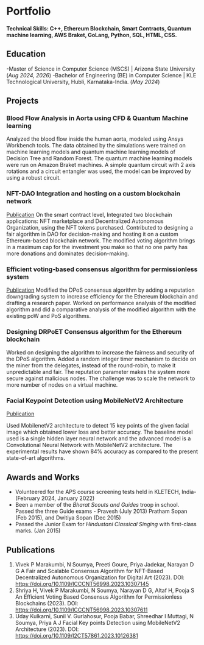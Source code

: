# Portfolio

#### Technical Skills: C++, Ethereum Blockchain, Smart Contracts, Quantum machine learning, AWS Braket, GoLang, Python, SQL, HTML, CSS. 

## Education
-Master of Science in Computer Science (MSCS) | Arizona State University (_Aug 2024, 2026_)
-Bachelor of Engineering (BE) in Computer Science | KLE Technological University, Hubli, Karnataka-India. (_May 2024_)								       		

## Projects
### Blood Flow Analysis in Aorta using CFD & Quantum Machine learning
Analyzed the blood flow inside the human aorta, modeled using Ansys Workbench tools. The data obtained by the simulations were trained on machine learning models and quantum machine learning models of Decision Tree and Random Forest. The quantum machine learning models were run on Amazon Braket machines. A simple quantum circuit with 2 axis rotations and a circuit entangler was used, the model can be improved by using a robust circuit.

### NFT-DAO Integration and hosting on a custom blockchain network
[Publication]([https://doi.org/10.1109/ICCCNT56998.2023.10307145])
On the smart contract level, Integrated two blockchain applications: NFT marketplace and Decentralized Autonomous Organization, using the NFT tokens purchased. Contributed to designing a fair algorithm in DAO for decision-making and hosting it on a custom Ethereum-based blockchain network. The modified voting algorithm brings in a maximum cap for the investment you make so that no one party has more donations and dominates decision-making.

### Efficient voting-based consensus algorithm for permissionless system
[Publication]([https://doi.org/10.1109/ICCCNT56998.2023.10307611])
Modified the DPoS consensus algorithm by adding a reputation downgrading system to increase efficiency for the Ethereum blockchain and drafting a research paper. Worked on performance analysis of the modified algorithm and did a comparative analysis of the modified algorithm with the existing poW and PoS algorithms.

### Designing DRPoET Consensus algorithm for the Ethereum blockchain
Worked on designing the algorithm to increase the fairness and security of the DPoS algorithm. Added a random integer timer mechanism to decide on the miner from the delegates, instead of the round-robin, to make it unpredictable and fair. The reputation parameter makes the system more secure against malicious nodes. The challenge was to scale the network to more number of nodes on a virtual machine.
      
### Facial Keypoint Detection using MobileNetV2 Architecture
[Publication]([https://doi.org/10.1109/I2CT57861.2023.10126381])

Used MobilenetV2 architecture to detect 15 key points of the given facial image which obtained lower loss and better accuracy. The baseline model used is a single hidden layer neural network and the advanced model is a Convolutional Neural Network with MobileNetV2 architecture. The experimental results have shown 84% accuracy as compared to the present state-of-art algorithms.


## Awards and Works
- Volunteered for the APS course screening tests held in KLETECH, India- (February 2024, January 2022)
- Been a member of the *Bharat Scouts and Guides* troop in school. Passed the three Guide exams - Pravesh (July 2013) Pratham Sopan (Feb 2015), and Dwitiya Sopan (Dec 2015)
- Passed the Junior Exam for *Hindustani Classical Singing* with first-class marks. (Jan 2015)
  

## Publications
1. Vivek P Marakumbi, N Soumya, Preeti Goure, Priya Jadekar, Narayan D G A Fair and Scalable Consensus Algorithm for NFT-Based Decentralized Autonomous Organization for Digital Art (2023). DOI: https://doi.org/10.1109/ICCCNT56998.2023.10307145
2. Shriya H, Vivek P Marakumbi, N Soumya, Narayan D G, Altaf H, Pooja S An Efficient Voting Based Consensus Algorithm for Permissionless Blockchains (2023). DOI: https://doi.org/10.1109/ICCCNT56998.2023.10307611
3. Uday Kulkarni, Sunil V. Gurlahosur, Pooja Babar, Shreedhar I Muttagi, N Soumya, Priya A J Facial Key points Detection using MobileNetV2 Architecture (2023). DOI: https://doi.org/10.1109/I2CT57861.2023.10126381
